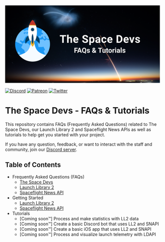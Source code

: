 ![Repository Poster](assets/repo_poster.png)

[![Discord](https://badgen.net/badge/icon/discord?icon=discord&label)](https://discord.gg/p7ntkNA)
[![Patreon](https://badgen.net/badge/icon/patreon?icon=patreon&label)](https://www.patreon.com/TheSpaceDevs)
[![Twitter](https://badgen.net/badge/icon/twitter?icon=twitter&label)](https://twitter.com/TheSpaceDevs)

# The Space Devs - FAQs & Tutorials

This repository contains FAQs (Frequently Asked Questions) related to The Space Devs, our Launch Library 2 and
Spaceflight News APIs as well as tutorials to help get you started with your project.

If you have any question, feedback, or want to interact with the staff and community, join our [Discord server](https://discord.gg/p7ntkNA).

## Table of Contents

<!-- Start TOC (do not remove me) -->

* Frequently Asked Questions (FAQs)
  * [The Space Devs](faqs/faq_TSD.md)
  * [Launch Library 2](faqs/faq_LL2.md)
  * [Spaceflight News API](faqs/faq_SNAPI.md)
* Getting Started
  * [Launch Library 2](tutorials/getting_started_LL2.md)
  * [Spaceflight News API](tutorials/getting_started_SNAPI.md)
* Tutorials
  * [Coming soon™] Process and make statistics with LL2 data
  * [Coming soon™] Create a basic Discord bot that uses LL2 and SNAPI
  * [Coming soon™] Create a basic iOS app that uses LL2 and SNAPI
  * [Coming soon™] Process and visualize launch telemetry with LDAPI

<!-- End TOC (do not remove me) -->
